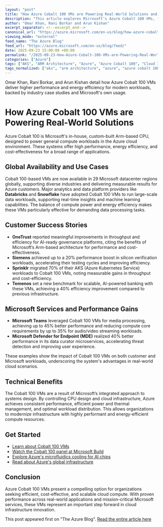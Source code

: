 ```yaml
---
layout: "post"
title: "How Azure Cobalt 100 VMs are Powering Real-World Solutions and Boosting Performance"
description: "This article explores Microsoft’s Azure Cobalt 100 VMs, focusing on their custom Arm-based CPU architecture, performance, energy efficiency, and real-world adoption. Highlighted use cases include analytics, AI-powered banking, security services, and cloud-native applications. Practical insights from industry leaders demonstrate how Cobalt 100 VMs drive significant improvements across diverse workloads."
author: "Omar Khan, Rani Borkar and Arun Kishan"
excerpt_separator: <!--excerpt_end-->
canonical_url: "https://azure.microsoft.com/en-us/blog/how-azure-cobalt-100-vms-are-powering-real-world-solutions-delivering-performance-and-efficiency-results/"
viewing_mode: "external"
feed_name: "The Azure Blog"
feed_url: "https://azure.microsoft.com/en-us/blog/feed/"
date: 2025-09-23 15:00:00 +00:00
permalink: "/2025-09-23-How-Azure-Cobalt-100-VMs-are-Powering-Real-World-Solutions-and-Boosting-Performance.html"
categories: ["Azure"]
tags: ["AKS", "ARM Architecture", "Azure", "Azure Cobalt 100", "Cloud Infrastructure", "Cloud Native", "Compute", "Compute Workloads", "Data Platforms", "Databricks", "Energy Efficiency", "Microsoft Azure", "Microsoft Defender", "Microsoft Teams", "News", "Performance Optimization", "Snowflake", "Temenos", "Virtual Machines"]
tags_normalized: ["aks", "arm architecture", "azure", "azure cobalt 100", "cloud infrastructure", "cloud native", "compute", "compute workloads", "data platforms", "databricks", "energy efficiency", "microsoft azure", "microsoft defender", "microsoft teams", "news", "performance optimization", "snowflake", "temenos", "virtual machines"]
---
```


Omar Khan, Rani Borkar, and Arun Kishan detail how Azure Cobalt 100 VMs deliver higher performance and energy efficiency for modern workloads, backed by industry case studies and Microsoft's own usage.<!--excerpt_end-->

# How Azure Cobalt 100 VMs are Powering Real-World Solutions

Azure Cobalt 100 is Microsoft's in-house, custom-built Arm-based CPU, designed to power general compute workloads in the Azure cloud environment. These systems offer high performance, energy efficiency, and cost-effectiveness for a broad range of applications.

## Global Availability and Use Cases

Cobalt 100-based VMs are now available in 29 Microsoft datacenter regions globally, supporting diverse industries and delivering measurable results for Azure customers. Major analytics and data platform providers like **Databricks** and **Snowflake** have adopted Cobalt 100 VMs to run large-scale data workloads, supporting real-time insights and machine learning capabilities. The balance of compute power and energy efficiency makes these VMs particularly effective for demanding data processing tasks.

## Customer Success Stories

- **OneTrust** reported meaningful improvements in throughput and efficiency for AI-ready governance platforms, citing the benefits of Microsoft’s Arm-based architecture for performance and cost-effectiveness.
- **Siemens** achieved up to a 20% performance boost in silicon verification workloads, accelerating their testing cycles and improving efficiency.
- **Sprinklr** migrated 70% of their AKS (Azure Kubernetes Service) workloads to Cobalt 100 VMs, noting measurable gains in throughput and cost-efficiency.
- **Temenos** set a new benchmark for scalable, AI-powered banking with these VMs, achieving a 40% efficiency improvement compared to previous infrastructure.

## Microsoft Services and Performance Gains

- **Microsoft Teams** leveraged Cobalt 100 VMs for media processing, achieving up to 45% better performance and reducing compute core requirements by up to 35% for audio/video streaming workloads.
- **Microsoft Defender for Endpoint (MDE)** realized 40% better performance in its data curator microservices, accelerating threat detection and improving user experience.

These examples show the impact of Cobalt 100 VMs on both customer and Microsoft workloads, underscoring the system's advantages in real-world cloud scenarios.

## Technical Benefits

The Cobalt 100 VMs are a result of Microsoft’s integrated approach to systems design. By controlling CPU design and cloud infrastructure, Azure achieves consistent performance, efficient power and thermal management, and optimal workload distribution. This allows organizations to modernize infrastructure with highly performant and energy-efficient compute resources.

## Get Started

- [Learn about Cobalt 100 VMs](https://learn.microsoft.com/en-us/azure/virtual-machines/sizes/cobalt-overview)
- [Watch the Cobalt 100 panel at Microsoft Build](https://build.microsoft.com/sessions/BRKFP256)
- [Explore Azure's microfluidics cooling for AI chips](https://aka.ms/AApbc2e)
- [Read about Azure's global infrastructure](https://datacenters.microsoft.com/)

## Conclusion

Azure Cobalt 100 VMs present a compelling option for organizations seeking efficient, cost-effective, and scalable cloud compute. With proven performance across real-world applications and mission-critical Microsoft services, these VMs represent an important step forward in cloud infrastructure innovation.

This post appeared first on "The Azure Blog". [Read the entire article here](https://azure.microsoft.com/en-us/blog/how-azure-cobalt-100-vms-are-powering-real-world-solutions-delivering-performance-and-efficiency-results/)
